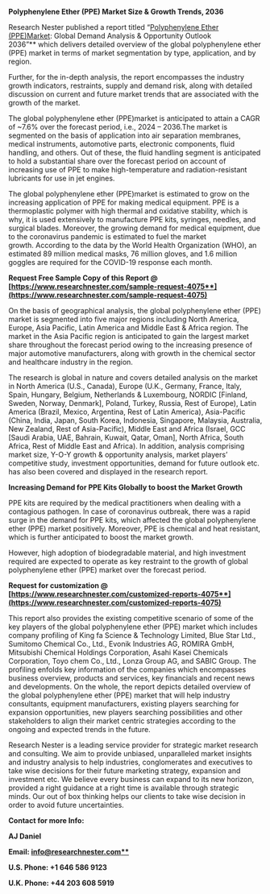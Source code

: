 ﻿**Polyphenylene Ether (PPE) Market Size & Growth Trends, 2036**

Research Nester published a report titled “[Polyphenylene Ether (PPE)Market](https://www.researchnester.com/reports/polyphenylene-ether-ppe-market/4075): Global Demand Analysis & Opportunity Outlook 2036”** which delivers detailed overview of the global polyphenylene ether (PPE) market in terms of market segmentation by type, application, and by region.

Further, for the in-depth analysis, the report encompasses the industry growth indicators, restraints, supply and demand risk, along with detailed discussion on current and future market trends that are associated with the growth of the market.

The global polyphenylene ether (PPE)market is anticipated to attain a CAGR of ~7.6% over the forecast period, i.e., 2024 – 2036.The market is segmented on the basis of application into air separation membranes, medical instruments, automotive parts, electronic components, fluid handling, and others. Out of these, the fluid handling segment is anticipated to hold a substantial share over the forecast period on account of increasing use of PPE to make high-temperature and radiation-resistant lubricants for use in jet engines.

The global polyphenylene ether (PPE)market is estimated to grow on the increasing application of PPE for making medical equipment. PPE is a thermoplastic polymer with high thermal and oxidative stability, which is why, it is used extensively to manufacture PPE kits, syringes, needles, and surgical blades. Moreover, the growing demand for medical equipment, due to the coronavirus pandemic is estimated to fuel the market growth. According to the data by the World Health Organization (WHO), an estimated 89 million medical masks, 76 million gloves, and 1.6 million goggles are required for the COVID-19 response each month.

**Request Free Sample Copy of this Report @ [https://www.researchnester.com/sample-request-4075**](https://www.researchnester.com/sample-request-4075)**

On the basis of geographical analysis, the global polyphenylene ether (PPE) market is segmented into five major regions including North America, Europe, Asia Pacific, Latin America and Middle East & Africa region. The market in the Asia Pacific region is anticipated to gain the largest market share throughout the forecast period owing to the increasing presence of major automotive manufacturers, along with growth in the chemical sector and healthcare industry in the region.

The research is global in nature and covers detailed analysis on the market in North America (U.S., Canada), Europe (U.K., Germany, France, Italy, Spain, Hungary, Belgium, Netherlands & Luxembourg, NORDIC [Finland, Sweden, Norway, Denmark], Poland, Turkey, Russia, Rest of Europe), Latin America (Brazil, Mexico, Argentina, Rest of Latin America), Asia-Pacific (China, India, Japan, South Korea, Indonesia, Singapore, Malaysia, Australia, New Zealand, Rest of Asia-Pacific), Middle East and Africa (Israel, GCC [Saudi Arabia, UAE, Bahrain, Kuwait, Qatar, Oman], North Africa, South Africa, Rest of Middle East and Africa). In addition, analysis comprising market size, Y-O-Y growth & opportunity analysis, market players’ competitive study, investment opportunities, demand for future outlook etc. has also been covered and displayed in the research report.

**Increasing Demand for PPE Kits Globally to boost the Market Growth**

PPE kits are required by the medical practitioners when dealing with a contagious pathogen. In case of coronavirus outbreak, there was a rapid surge in the demand for PPE kits, which affected the global polyphenylene ether (PPE) market positively. Moreover, PPE is chemical and heat resistant, which is further anticipated to boost the market growth.

However, high adoption of biodegradable material, and high investment required are expected to operate as key restraint to the growth of global polyphenylene ether (PPE) market over the forecast period.

**Request for customization @ [https://www.researchnester.com/customized-reports-4075**](https://www.researchnester.com/customized-reports-4075)**

This report also provides the existing competitive scenario of some of the key players of the global polyphenylene ether (PPE) market which includes company profiling of King fa Science & Technology Limited, Blue Star Ltd., Sumitomo Chemical Co., Ltd., Evonik Industries AG, ROMIRA GmbH, Mitsubishi Chemical Holdings Corporation, Asahi Kasei Chemicals Corporation, Toyo chem Co., Ltd., Lonza Group AG, and SABIC Group. The profiling enfolds key information of the companies which encompasses business overview, products and services, key financials and recent news and developments. On the whole, the report depicts detailed overview of the global polyphenylene ether (PPE) market that will help industry consultants, equipment manufacturers, existing players searching for expansion opportunities, new players searching possibilities and other stakeholders to align their market centric strategies according to the ongoing and expected trends in the future.

Research Nester is a leading service provider for strategic market research and consulting. We aim to provide unbiased, unparalleled market insights and industry analysis to help industries, conglomerates and executives to take wise decisions for their future marketing strategy, expansion and investment etc. We believe every business can expand to its new horizon, provided a right guidance at a right time is available through strategic minds. Our out of box thinking helps our clients to take wise decision in order to avoid future uncertainties.

**Contact for more Info:**

**AJ Daniel**

**Email: [info@researchnester.com**](mailto:info@researchnester.com)**

**U.S. Phone: +1 646 586 9123**

**U.K. Phone: +44 203 608 5919**

